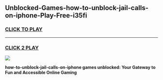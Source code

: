 
## Unblocked-Games-how-to-unblock-jail-calls-on-iphone-Play-Free-i35fi
<h3>
<a href="https://premium76.site?title=how-to-unblock-jail-calls-on-iphone&ref=23A">CLICK TO PLAY</a></h3>
<hr>

<h3>
<a href="https://premium76.site?title=how-to-unblock-jail-calls-on-iphone&ref=23A">CLICK 2 PLAY</a>
  
</h3>

<a href="https://premium76.site?title=how-to-unblock-jail-calls-on-iphone&ref=23A"><img src="https://clearcache.store/games.png"></a>


**how-to-unblock-jail-calls-on-iphone games unblocked: Your Gateway to Fun and Accessible Online Gaming**
